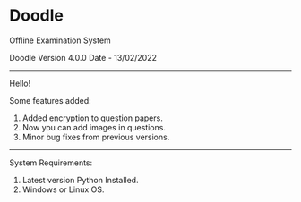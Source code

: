 # Doodle
Offline Examination System

Doodle Version 4.0.0
Date - 13/02/2022

---------------------------------------------------------------------------------------------------------------------------
Hello!

Some features added:
1. Added encryption to question papers.
2. Now you can add images in questions.
3. Minor bug fixes from previous versions.

---------------------------------------------------------------------------------------------------------------------------

System Requirements:
1. Latest version Python Installed.
2. Windows or Linux OS.

